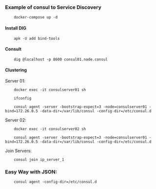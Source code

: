 ### Example of consul to Service Discovery

```shell
    docker-compose up -d
```

#### Install DIG

```shell
    apk -U add bind-tools
```

#### Consult

```shell
    dig @localhost -p 8600 consul01.node.consul
```


#### Clustering

Server 01:

```shell
    docker exec -it consulserver01 sh
```
```shell
    ifconfig
```
```shell
    consul agent -server -bootstrap-expect=3 -node=consulserver01 -bind=172.26.0.5 -data-dir=/var/lib/consul -config-dir=/etc/consul.d
```

Server 02:

```shell
    docker exec -it consulserver02 sh
```
```shell
    consul agent -server -bootstrap-expect=3 -node=consulserver01 -bind=172.26.0.5 -data-dir=/var/lib/consul -config-dir=/etc/consul.d
```
Join Servers:

```shell
    consul join ip_server_1
```

### Easy Way with JSON:

```shell
    consul agent -config-dir=/etc/consul.d
```
